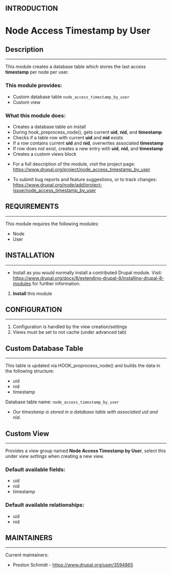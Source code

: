 INTRODUCTION
------------

# Node Access Timestamp by User

## Description
------------

This module creates a database table which stores the last access **timestamp** per node per user.

### This module provides:
  - Custom database table `node_access_timestamp_by_user`
  - Custom view

### What this module does:
  - Creates a database table on install
  - During hook_preprocess_node(), gets current **uid**, **nid**, and **timestamp**
  - Checks if a table row with current **uid** and **nid** exists
  - If a row contains current **uid** and **nid**, overwrites associated **timestamp**
  - If row does not exist, creates a new entry with **uid**, **nid**, and **timestamp**
  - Creates a custom views block

 * For a full description of the module, visit the project page:
   https://www.drupal.org/project/node_access_timestamp_by_user

 * To submit bug reports and feature suggestions, or to track changes:
   https://www.drupal.org/node/add/project-issue/node_access_timestamp_by_user


## REQUIREMENTS
------------

This module requires the following modules:

 * Node
 * User


## INSTALLATION
------------
 
 * Install as you would normally install a contributed Drupal module. Visit:
   https://www.drupal.org/docs/8/extending-drupal-8/installing-drupal-8-modules
   for further information.
   
1. **Install** this module


## CONFIGURATION
------------

1. Configuration is handled by the view creation/settings
2. Views must be set to not cache (under advanced tab)

## Custom Database Table
------------

This table is updated via HOOK_proprocess_node() and builds the data in the following structure:

  - uid
  - nid
  - timestamp

Database table name: `node_access_timestamp_by_user`

* _Our timestamp is stored in a database table with associated uid and nid_.

## Custom View
------------

Provides a view group named **Node Access Timestamp by User**, select this under _view settings_ when creating a new view.

### Default available fields:
  - uid
  - nid
  - timestamp

### Default available relationships:
  - uid
  - nid

## MAINTAINERS
-----------

Current maintainers:
 * Preston Schmidt - https://www.drupal.org/user/3594865
